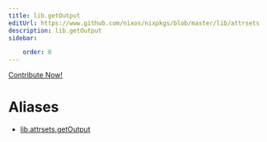 ```yaml
---
title: lib.getOutput
editUrl: https://www.github.com/nixos/nixpkgs/blob/master/lib/attrsets.nix#L1178C15
description: lib.getOutput
sidebar:

    order: 8
---
```


<a href="https://www.github.com/nixos/nixpkgs/blob/master/lib/attrsets.nix#L1178C15">Contribute Now!</a>


# Aliases

- [lib.attrsets.getOutput](/nix-doc-comments/reference/lib/attrsets/lib-attrsets-getOutput)


